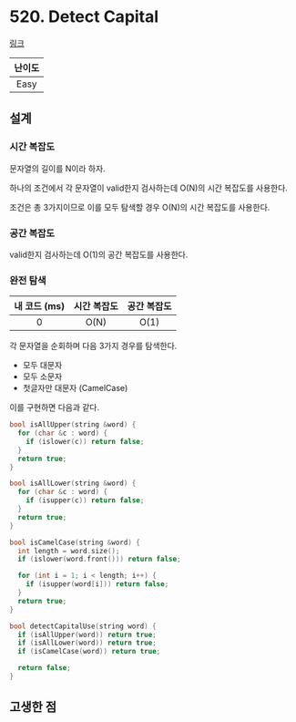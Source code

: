 # 520. Detect Capital

[링크](https://leetcode.com/problems/detect-capital/)

| 난이도 |
| :----: |
|  Easy  |

## 설계

### 시간 복잡도

문자열의 길이를 N이라 하자.

하나의 조건에서 각 문자열이 valid한지 검사하는데 O(N)의 시간 복잡도를 사용한다.

조건은 총 3가지이므로 이를 모두 탐색할 경우 O(N)의 시간 복잡도를 사용한다.

### 공간 복잡도

valid한지 검사하는데 O(1)의 공간 복잡도를 사용한다.

### 완전 탐색

| 내 코드 (ms) | 시간 복잡도 | 공간 복잡도 |
| :----------: | :---------: | :---------: |
|      0       |    O(N)     |    O(1)     |

각 문자열을 순회하며 다음 3가지 경우를 탐색한다.

- 모두 대문자
- 모두 소문자
- 첫글자만 대문자 (CamelCase)

이를 구현하면 다음과 같다.

```cpp
bool isAllUpper(string &word) {
  for (char &c : word) {
    if (islower(c)) return false;
  }
  return true;
}

bool isAllLower(string &word) {
  for (char &c : word) {
    if (isupper(c)) return false;
  }
  return true;
}

bool isCamelCase(string &word) {
  int length = word.size();
  if (islower(word.front())) return false;

  for (int i = 1; i < length; i++) {
    if (isupper(word[i])) return false;
  }
  return true;
}

bool detectCapitalUse(string word) {
  if (isAllUpper(word)) return true;
  if (isAllLower(word)) return true;
  if (isCamelCase(word)) return true;

  return false;
}
```

## 고생한 점

